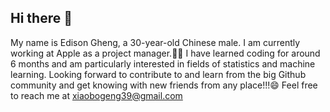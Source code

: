 ## Hi there 👋

<!--
**gbingit/gbingit** is a ✨ _special_ ✨ repository because its `README.md` (this file) appears on your GitHub profile.

Here are some ideas to get you started:

- 🔭 I’m currently working on ...
- 🌱 I’m currently learning ...
- 👯 I’m looking to collaborate on ...
- 🤔 I’m looking for help with ...
- 💬 Ask me about ...
- 📫 How to reach me: ...
- 😄 Pronouns: ...
- ⚡ Fun fact: ...
-->
My name is Edison Gheng, a 30-year-old Chinese male.
I am currently working at Apple as a project manager.👨‍💼
I have learned coding for around 6 months and am particularly interested in fields of statistics and machine learning. 
Looking forward to contribute to and learn from the big Github community and get knowing with new friends from any place!!!😄
Feel free to reach me at xiaobogeng39@gmail.com

